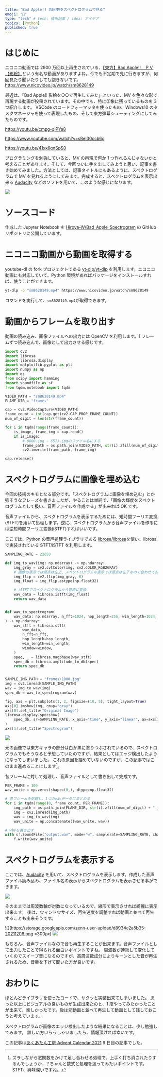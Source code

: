 ```yaml
---
title: "Bad Apple!! 影絵MVをスペクトログラムで見る"
emoji: "🍎"
type: "tech" # tech: 技術記事 / idea: アイデア
topics: [Python]
published: true
---
```


# はじめに

ニコニコ動画では 2900 万回以上再生されている、[【東方】Bad Apple!!　ＰＶ【影絵】](https://www.nicovideo.jp/watch/sm8628149)という有名な動画がありますよね。今でも不定期で見に行きますが、何回見たり聞いたりしても飽きないです。
https://www.nicovideo.jp/watch/sm8628149

最近は、「Bad Apple!! 影絵を○○で再生してみた」といった、MV を色々な形で再現する動画が投稿されています。その中でも、特に印象に残っているものを 3 つ紹介します。
VSCode のコードフォーマッタを使ったもの、Windows10 のタスクマネージャを使って表現したもの、そして東方弾幕シューティングにしてみたものです。

https://youtu.be/cmpg-qiPYa8

https://www.youtube.com/watch?v=sBeI30ccb6g

https://youtu.be/41xx6qnSpS0

プログラミングを勉強していると、MV の再現で何か 1 つ作れるんじゃないかと考えることがあります。そして、今回ついに手を出してみようと思い、記事を書き始めてみました。方法としては、記事タイトルにもあるように、スペクトログラムで MV を見れるようにしてみます。完成すると、スペクトログラムを表示出来る [Audacity](https://www.audacityteam.org/) などのソフトを用いて、このような感じになります。

![](https://storage.googleapis.com/zenn-user-upload/8fede24c3cdb-20211206.png)

# ソースコード

作成した Jupyter Notebook を [Hiroya-W/Bad_Apple_Spectrogram](https://github.com/Hiroya-W/Bad_Apple_Spectrogram) の GitHub リポジトリに公開しています。

# ニコニコ動画から動画を取得する

youtube-dl の fork プロジェクトである [yt-dlp/yt-dlp](https://github.com/yt-dlp/yt-dlp) を利用します。ニコニコ動画にも対応していて、Python 環境があればパッケージをインストールすれば、使うことができます。

```bash
yt-dlp -o "sm8628149.mp4" https://www.nicovideo.jp/watch/sm8628149
```

コマンドを実行して、`sm8628149.mp4`が取得できます。

# 動画からフレームを取り出す

動画の読み込み、画像ファイルへの出力には OpenCV を利用します。1 フレームずつ読み込んで、画像として出力させる感じです。

```py
import cv2
import librosa
import librosa.display
import matplotlib.pyplot as plt
import numpy as np
import os
from scipy import hamming
import soundfile as sf
from tqdm.notebook import tqdm
```


```py
VIDEO_PATH = "sm8628149.mp4"
FLAME_DIR = "frames"

cap = cv2.VideoCapture(VIDEO_PATH)
frame_count = int(cap.get(cv2.CAP_PROP_FRAME_COUNT))
num_of_digit = len(str(frame_count))

for i in tqdm(range(frame_count)):
    is_image, frame_img = cap.read()
    if is_image:
        # 0000.jpg ~ 6573.jpgのファイル名にする
        frame_path = os.path.join(VIDEO_PATH, str(i).zfill(num_of_digit) + ".jpg")
        cv2.imwrite(frame_path, frame_img)

cap.release()
```


# スペクトログラムに画像を埋め込む

今回の技術のキモとなる部分です。「スペクトログラムに画像を埋め込む」とか強そうなフレーズを書きましたが、やることは単純で、「画像の輝度をスペクトログラムとして扱い、音声ファイルを作成する」が出来れば OK です。

音声ファイルから、スペクトログラムを表示するためには、短時間フーリエ変換(STFT)を用いて処理します。逆に、スペクトログラムから音声ファイルを作るには逆短時間フーリエ変換(iSTFT)すればいいです。

ここでは、Python の音声処理ライブラリである [librosa/librosa](https://github.com/librosa/librosa)を使い、librosa で実装されている STFT/iSTFT を利用します。

```py
SAMPLING_RATE = 22050

def img_to_wav(img: np.ndarray) -> np.ndarray:
    img_gray = cv2.cvtColor(img, cv2.COLOR_RGB2GRAY)
    # 画像の表示では原点は左上、スペクトログラムの表示では原点は左下なので合わせておく
    img_flip = cv2.flip(img_gray, 0)
    img_float = img_flip.astype(np.float32)

    # iSTFTでスペクトログラムから音声に変換
    wav_data = librosa.istft(img_float)
    return wav_data


def wav_to_spectrogram(
    wav_data: np.ndarray, n_fft=1024, hop_length=256, win_length=1024, window=hamming
) -> np.ndarray:
    wav_stft = librosa.stft(
        wav_data,
        n_fft=n_fft,
        hop_length=hop_length,
        win_length=win_length,
        window=window,
    )
    spec, _ = librosa.magphase(wav_stft)
    spec_db = librosa.amplitude_to_db(spec)
    return spec_db


SAMPLE_IMG_PATH = "frames/1000.jpg"
img = cv2.imread(SAMPLE_IMG_PATH)
wav = img_to_wav(img)
spec_db = wav_to_spectrogram(wav)

fig, axs = plt.subplots(1, 2, figsize=(10, 5), tight_layout=True)
axs[0].imshow(img, cmap="gray")
axs[0].set_title("Original Image")
librosa.display.specshow(
    spec_db, sr=SAMPLING_RATE, x_axis="time", y_axis="linear", ax=axs[1], cmap="magma"
)
axs[1].set_title("Spectrogram")
```

![](https://storage.googleapis.com/zenn-user-upload/88ad5bc1fdb5-20211206.png)


元の画像では東方キャラの部分は白か黒に塗りつぶされているので、スペクトログラムでもそうなると予想していたのですが、結果としてはエッジ検出したようになってしまいました。
これの原因を掴めていないのですが、この記事ではこのまま進めることにします[^1]。

各フレームに対して処理し、音声ファイルとして書き出して完成です。

```py
PER_FRAME = 100
wav_unite = np.zeros(shape=(0,), dtype=np.float32)

# 各フレームを処理し、1つのwavデータにまとめる
for i in tqdm(range(0, frame_count, PER_FRAME)):
    img_path = os.path.join(FLAME_DIR, str(i).zfill(num_of_digit) + ".jpg")
    img = cv2.imread(img_path)
    wav = img_to_wav(img)
    wav_unite = np.concatenate((wav_unite, wav))

# wavを書き出す
with sf.SoundFile("output.wav", mode="w", samplerate=SAMPLING_RATE, channels=1) as f:
    f.write(wav_unite)
```

# スペクトログラムを表示する

ここでは、[Audacity](https://www.audacityteam.org/) を用いて、スペクトログラムを表示します。作成した音声ファイル読み込み、ファイル名の表示からスペクトログラムを表示させる事ができます。

![](https://storage.googleapis.com/zenn-user-upload/a4909ba77386-20211206.png)

そのままでは周波数軸が対数になっているので、線形で表示させれば綺麗に表示出来ます。
後は、ウィンドウサイズ、再生速度を調整すれば動画と並べて再生することも出来そうです。

![](https://storage.googleapis.com/zenn-user-upload/d8934e2a5b35-20211206.png =300px)
![](https://storage.googleapis.com/zenn-user-upload/6efd1fd051c7-20211206.png)

もちろん、音声ファイルなので音も再生することが出来ます。音声ファイルとして出力したことで得られる面白いポイントですね。
周波数が連続して変化していくのでスイープ音になるのですが、高周波数成分によりキーンとした音が再生されるため、音量を下げて聞いた方が良いです。

# おわりに

ほとんどライブラリを使ったコードで、サクッと実装出来てしまいました。
思った以上にビジュアルの良いものが生成出来たのと、1 度やってみたかったことが出来て、楽しかったです。後は元動画と並べて再生して動画として残しておこうと考えています。

スペクトログラムが画像のエッジ検出したような結果になることは、少し勉強してみます。
詳しい方いらっしゃいましたら、情報頂ければ幸いです。

この記事は[あくあたん工房 Advent Calendar 2021](https://adventar.org/calendars/6609) 9 日目の記事でした。

[^1]: ズラしながら窓関数をかけて足し合わせる処理で、上手く打ち消されたりするんでしょうか...？ちゃんと数式と処理を追ってみたいポイントです。STFT、興味深いですね。
